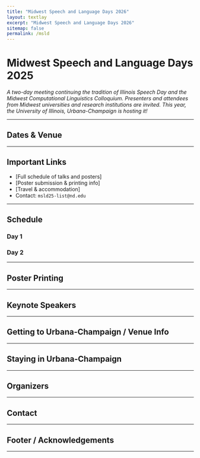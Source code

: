 ```yaml
---
title: "Midwest Speech and Language Days 2026"
layout: textlay
excerpt: "Midwest Speech and Language Days 2026"
sitemap: false
permalink: /msld
---
```


# Midwest Speech and Language Days 2025
_A two-day meeting continuing the tradition of Illinois Speech Day and the Midwest Computational Linguistics Colloquium. Presenters and attendees from Midwest universities and research institutions are invited. This year, the University of Illinois, Urbana-Champaign is hosting it!_

---

## Dates & Venue

---

## Important Links
- [Full schedule of talks and posters]
- [Poster submission & printing info] 
- [Travel & accommodation]
- Contact: `msld25-list@nd.edu`

---

## Schedule

### Day 1

### Day 2

---

## Poster Printing


---

## Keynote Speakers

---

## Getting to Urbana-Champaign / Venue Info

---

## Staying in Urbana-Champaign
---

## Organizers

---

## Contact

---

## Footer / Acknowledgements

---
